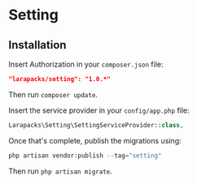 # Setting



## Installation

Insert Authorization in your `composer.json` file:

```json
"larapacks/setting": "1.0.*"
```

Then run `composer update`.

Insert the service provider in your `config/app.php` file:

```php
Larapacks\Setting\SettingServiceProvider::class,
```

Once that's complete, publish the migrations using:

```php
php artisan vendor:publish --tag="setting"
```

Then run `php artisan migrate`.


